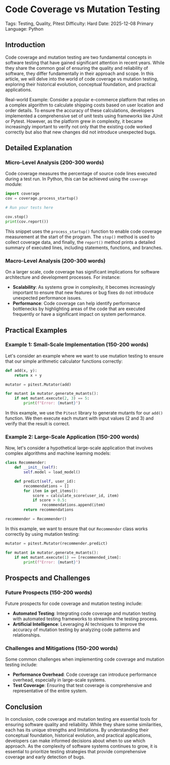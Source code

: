 # Code Coverage vs Mutation Testing
Tags: Testing, Quality, Pitest
Difficulty: Hard
Date: 2025-12-08
Primary Language: Python

## Introduction
Code coverage and mutation testing are two fundamental concepts in software testing that have gained significant attention in recent years. While they share the common goal of ensuring the quality and reliability of software, they differ fundamentally in their approach and scope. In this article, we will delve into the world of code coverage vs mutation testing, exploring their historical evolution, conceptual foundation, and practical applications.

Real-world Example: Consider a popular e-commerce platform that relies on a complex algorithm to calculate shipping costs based on user location and order details. To ensure the accuracy of these calculations, developers implemented a comprehensive set of unit tests using frameworks like JUnit or Pytest. However, as the platform grew in complexity, it became increasingly important to verify not only that the existing code worked correctly but also that new changes did not introduce unexpected bugs.

## Detailed Explanation
### Micro-Level Analysis (200-300 words)
Code coverage measures the percentage of source code lines executed during a test run. In Python, this can be achieved using the `coverage` module:
```python
import coverage
cov = coverage.process_startup()

# Run your tests here

cov.stop()
print(cov.report())
```
This snippet uses the `process_startup()` function to enable code coverage measurement at the start of the program. The `stop()` method is used to collect coverage data, and finally, the `report()` method prints a detailed summary of executed lines, including statements, functions, and branches.

### Macro-Level Analysis (200-300 words)
On a larger scale, code coverage has significant implications for software architecture and development processes. For instance:

* **Scalability**: As systems grow in complexity, it becomes increasingly important to ensure that new features or bug fixes do not introduce unexpected performance issues.
* **Performance**: Code coverage can help identify performance bottlenecks by highlighting areas of the code that are executed frequently or have a significant impact on system performance.

## Practical Examples
### Example 1: Small-Scale Implementation (150-200 words)
Let's consider an example where we want to use mutation testing to ensure that our simple arithmetic calculator functions correctly:
```python
def add(x, y):
    return x + y

mutator = pitest.Mutator(add)

for mutant in mutator.generate_mutants():
    if not mutant.execute(2, 3) == 5:
        print(f"Error: {mutant}")
```
In this example, we use the `Pitest` library to generate mutants for our `add()` function. We then execute each mutant with input values (2 and 3) and verify that the result is correct.

### Example 2: Large-Scale Application (150-200 words)
Now, let's consider a hypothetical large-scale application that involves complex algorithms and machine learning models:
```python
class Recommender:
    def __init__(self):
        self.model = load_model()

    def predict(self, user_id):
        recommendations = []
        for item in get_items():
            score = calculate_score(user_id, item)
            if score > 0.5:
                recommendations.append(item)
        return recommendations

recommender = Recommender()
```
In this example, we want to ensure that our `Recommender` class works correctly by using mutation testing:
```python
mutator = pitest.Mutator(recommender.predict)

for mutant in mutator.generate_mutants():
    if not mutant.execute(1) == [recommended_item]:
        print(f"Error: {mutant}")
```
## Prospects and Challenges
### Future Prospects (150-200 words)
Future prospects for code coverage and mutation testing include:

* **Automated Testing**: Integrating code coverage and mutation testing with automated testing frameworks to streamline the testing process.
* **Artificial Intelligence**: Leveraging AI techniques to improve the accuracy of mutation testing by analyzing code patterns and relationships.

### Challenges and Mitigations (150-200 words)
Some common challenges when implementing code coverage and mutation testing include:

* **Performance Overhead**: Code coverage can introduce performance overhead, especially in large-scale systems.
* **Test Coverage**: Ensuring that test coverage is comprehensive and representative of the entire system.

## Conclusion
In conclusion, code coverage and mutation testing are essential tools for ensuring software quality and reliability. While they share some similarities, each has its unique strengths and limitations. By understanding their conceptual foundation, historical evolution, and practical applications, developers can make informed decisions about when to use which approach. As the complexity of software systems continues to grow, it is essential to prioritize testing strategies that provide comprehensive coverage and early detection of bugs.